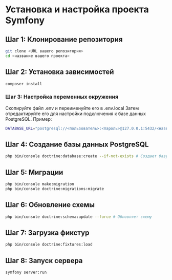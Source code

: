 # Установка и настройка проекта Symfony

## Шаг 1: Клонирование репозитория
```bash
git clone <URL вашего репозитория>
cd <название вашего проекта>
```
## Шаг 2: Установка зависимостей
```bash
composer install
```
### Шаг 3: Настройка переменных окружения
Скопируйте файл .env и переименуйте его в .env.local Затем отредактируйте его для настройки подключения к базе данных PostgreSQL.
Пример:

```bash
DATABASE_URL="postgresql://<пользователь>:<пароль>@127.0.0.1:5432/<название_базы_данных>?serverVersion=13&charset=utf8"
```
## Шаг 4: Создание базы данных PostgreSQL
```bash
php bin/console doctrine:database:create --if-not-exists # Создает базу данных, если она не существует
```
## Шаг 5: Миграции
```bash
php bin/console make:migration
php bin/console doctrine:migrations:migrate
```
## Шаг 6: Обновление схемы
```bash
php bin/console doctrine:schema:update --force # Обновляет схему
```
## Шаг 7: Загрузка фикстур
```bash
php bin/console doctrine:fixtures:load
```
## Шаг 8: Запуск сервера
```bash
symfony server:run
```
